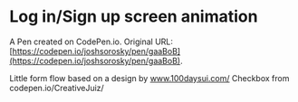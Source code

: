 # Log in/Sign up screen animation

A Pen created on CodePen.io. Original URL: [https://codepen.io/joshsorosky/pen/gaaBoB](https://codepen.io/joshsorosky/pen/gaaBoB).

Little form flow based on a design by www.100daysui.com/
Checkbox from codepen.io/CreativeJuiz/
